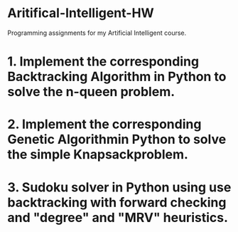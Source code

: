 # Aritifical-Intelligent-HW
Programming assignments for my Artificial Intelligent course. 

# 1.  Implement the corresponding Backtracking Algorithm in Python to solve the n-queen problem.
# 2.  Implement the corresponding Genetic Algorithmin Python to solve the simple Knapsackproblem.
# 3.  Sudoku solver in Python using use backtracking with forward checking and "degree" and "MRV" heuristics. 
 

